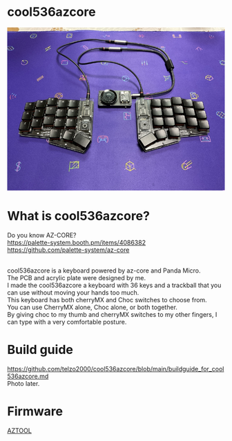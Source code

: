 # cool536azcore

![](img/img00001.jpg)

# What is cool536azcore?

Do you know AZ-CORE?
<br>
https://palette-system.booth.pm/items/4086382
<br>
https://github.com/palette-system/az-core

<br>
cool536azcore is a keyboard powered by az-core and Panda Micro.
<br>
The PCB and acrylic plate were designed by me.
<br>
I made the cool536azcore a keyboard with 36 keys and a trackball that you can use without moving your hands too much.
<br>
This keyboard has both cherryMX and Choc switches to choose from.
<br>
You can use CherryMX alone, Choc alone, or both together.
<br>
By giving choc to my thumb and cherryMX switches to my other fingers, I can type with a very comfortable posture.
<br>

# Build guide

https://github.com/telzo2000/cool536azcore/blob/main/buildguide_for_cool536azcore.md
<br>
Photo later.
<br>

# Firmware
[AZTOOL](https://github.com/palette-system/aztool)

